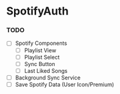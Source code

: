 # SpotifyAuth

### TODO
- [ ] Spotify Components
	- [ ] Playlist View
	- [ ] Playlist Select
	- [ ] Sync Button
	- [ ] Last Liked Songs
- [ ] Background Sync Service 
- [ ] Save Spotify Data (User Icon/Premium)